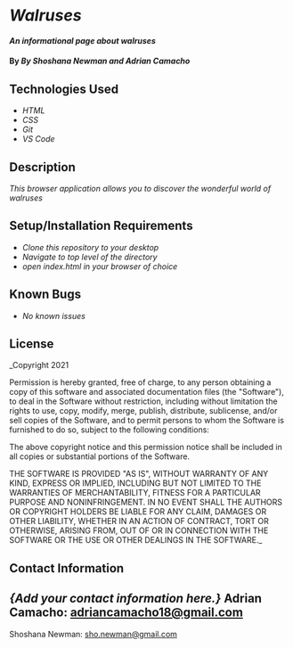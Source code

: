 # _Walruses_

#### _An informational page about walruses_

#### By _**By Shoshana Newman and Adrian Camacho**_

## Technologies Used

* _HTML_
* _CSS_
* _Git_
* _VS Code_

## Description

_This browser application allows you to discover the wonderful world of walruses_

## Setup/Installation Requirements

* _Clone this repository to your desktop_
* _Navigate to top level of the directory_
* _open index.html in your browser of choice_

## Known Bugs

* _No known issues_

## License

_Copyright 2021 <COPYRIGHT Shoshana Newman and Adrian Camacho>

Permission is hereby granted, free of charge, to any person obtaining a copy of this software and associated documentation files (the "Software"), to deal in the Software without restriction, including without limitation the rights to use, copy, modify, merge, publish, distribute, sublicense, and/or sell copies of the Software, and to permit persons to whom the Software is furnished to do so, subject to the following conditions:

The above copyright notice and this permission notice shall be included in all copies or substantial portions of the Software.

THE SOFTWARE IS PROVIDED "AS IS", WITHOUT WARRANTY OF ANY KIND, EXPRESS OR IMPLIED, INCLUDING BUT NOT LIMITED TO THE WARRANTIES OF MERCHANTABILITY, FITNESS FOR A PARTICULAR PURPOSE AND NONINFRINGEMENT. IN NO EVENT SHALL THE AUTHORS OR COPYRIGHT HOLDERS BE LIABLE FOR ANY CLAIM, DAMAGES OR OTHER LIABILITY, WHETHER IN AN ACTION OF CONTRACT, TORT OR OTHERWISE, ARISING FROM, OUT OF OR IN CONNECTION WITH THE SOFTWARE OR THE USE OR OTHER DEALINGS IN THE SOFTWARE._

## Contact Information

_{Add your contact information here.}_
Adrian Camacho: adriancamacho18@gmail.com
-----
Shoshana Newman: sho.newman@gmail.com